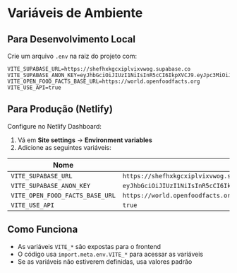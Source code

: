 # Variáveis de Ambiente

## Para Desenvolvimento Local

Crie um arquivo `.env` na raiz do projeto com:

```env
VITE_SUPABASE_URL=https://shefhxkgcxiplvixvwog.supabase.co
VITE_SUPABASE_ANON_KEY=eyJhbGciOiJIUzI1NiIsInR5cCI6IkpXVCJ9.eyJpc3MiOiJzdXBhYmFzZSIsInJlZiI6InNoZWZoeGtnY3hpcGx2aXh2d29nIiwicm9sZSI6ImFub24iLCJpYXQiOjE3NTc0NDI3ODUsImV4cCI6MjA3MzAxODc4NX0.iklM78Xuc7qNcUjBCQtzw1OB6cAAMNZ54FSSet92xdE
VITE_OPEN_FOOD_FACTS_BASE_URL=https://world.openfoodfacts.org
VITE_USE_API=true
```

## Para Produção (Netlify)

Configure no Netlify Dashboard:

1. Vá em **Site settings** → **Environment variables**
2. Adicione as seguintes variáveis:

| Nome | Valor |
|------|-------|
| `VITE_SUPABASE_URL` | `https://shefhxkgcxiplvixvwog.supabase.co` |
| `VITE_SUPABASE_ANON_KEY` | `eyJhbGciOiJIUzI1NiIsInR5cCI6IkpXVCJ9.eyJpc3MiOiJzdXBhYmFzZSIsInJlZiI6InNoZWZoeGtnY3hpcGx2aXh2d29nIiwicm9sZSI6ImFub24iLCJpYXQiOjE3NTc0NDI3ODUsImV4cCI6MjA3MzAxODc4NX0.iklM78Xuc7qNcUjBCQtzw1OB6cAAMNZ54FSSet92xdE` |
| `VITE_OPEN_FOOD_FACTS_BASE_URL` | `https://world.openfoodfacts.org` |
| `VITE_USE_API` | `true` |

## Como Funciona

- As variáveis `VITE_*` são expostas para o frontend
- O código usa `import.meta.env.VITE_*` para acessar as variáveis
- Se as variáveis não estiverem definidas, usa valores padrão
